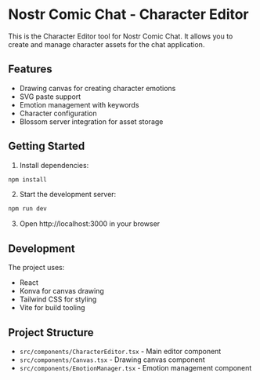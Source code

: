 # Nostr Comic Chat - Character Editor

This is the Character Editor tool for Nostr Comic Chat. It allows you to create and manage character assets for the chat application.

## Features

- Drawing canvas for creating character emotions
- SVG paste support
- Emotion management with keywords
- Character configuration
- Blossom server integration for asset storage

## Getting Started

1. Install dependencies:
```bash
npm install
```

2. Start the development server:
```bash
npm run dev
```

3. Open http://localhost:3000 in your browser

## Development

The project uses:
- React
- Konva for canvas drawing
- Tailwind CSS for styling
- Vite for build tooling

## Project Structure

- `src/components/CharacterEditor.tsx` - Main editor component
- `src/components/Canvas.tsx` - Drawing canvas component
- `src/components/EmotionManager.tsx` - Emotion management component 
